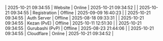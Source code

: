 | 2025-10-21 09:34:55 | Website | Online | 2025-10-21 09:34:52 |
| 2025-10-21 09:34:55 | Registration | Offline | 2025-09-09 16:40:23 |
| 2025-10-21 09:34:55 | Auth Server | Offline | 2025-08-18 09:33:31 |
| 2025-10-21 09:34:55 | Kezan (PvE) | Offline | 2025-10-11 12:51:30 |
| 2025-10-21 09:34:55 | Gurubashi (PvP) | Offline | 2025-08-23 21:44:06 |
| 2025-10-21 09:34:55 | Cloudflare | Online | 2025-10-21 09:34:52 |
